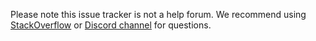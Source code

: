 Please note this issue tracker is not a help forum. We recommend using [StackOverflow](https://stackoverflow.com/questions/tagged/athennaio) or [Discord channel](https://discord.gg/JdEbBAKw6X) for questions.

<!-- Love Athenna? Please consider supporting our collective: 👉  https://opencollective.com/athennaio/donate -->
